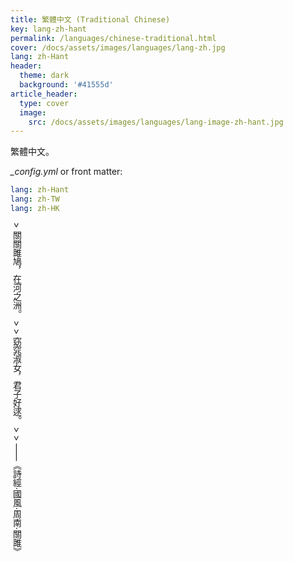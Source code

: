 ```yaml
---
title: 繁體中文 (Traditional Chinese)
key: lang-zh-hant
permalink: /languages/chinese-traditional.html
cover: /docs/assets/images/languages/lang-zh.jpg
lang: zh-Hant
header:
  theme: dark
  background: '#41555d'
article_header:
  type: cover
  image:
    src: /docs/assets/images/languages/lang-image-zh-hant.jpg
---
```


繁體中文。

<!-- more -->

<style>
  .page__header .header__brand path {
    fill: rgba(255, 255, 255, .95);
  }
</style>

*_config.yml* or front matter:

```yml
lang: zh-Hant
lang: zh-TW
lang: zh-HK
```

<div style="writing-mode: vertical-rl;" markdown="1">
> 關關雎鳩，在河之洲。
>
> 窈窕淑女，君子好逑。
>
> ——《詩經·國風·周南·關雎》
</div>
